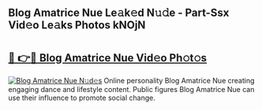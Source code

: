 ## Blog Amatrice Nue Le𝚊k𝚎d N𝚞𝚍e - Part-Ssx Vid𝚎o Le𝚊ks Photos kNOjN

# <h2><a href="http://fb7ppn.evod.top/?m=Blog+Amatrice+Nue">🔗 👉🔴 Blog Amatrice Nue Vid𝚎o Ph𝚘t𝚘s</a></h2>

[![Blog Amatrice Nue N𝚞d𝚎s](https://i.imgur.com/8V9OHl7.gif)](http://fb7ppn.evod.top/?m=Blog+Amatrice+Nue)
Online personality Blog Amatrice Nue creating engaging dance and lifestyle content. Public figures Blog Amatrice Nue can use their influence to promote social change. 
